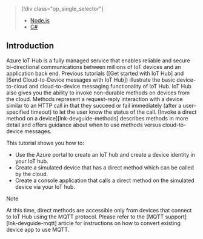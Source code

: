 > [!div class="op_single_selector"]
> * [Node.js](../articles/iot-hub/iot-hub-c2d-methods.md)
> * [C#](../articles/iot-hub/iot-hub-csharp-csharp-direct-methods.md.md)
> 
> 

## Introduction
Azure IoT Hub is a fully managed service that enables reliable and secure bi-directional communications between millions of IoT devices and an application back end. Previous tutorials ([Get started with IoT Hub] and [Send Cloud-to-Device messages with IoT Hub]) illustrate the basic device-to-cloud and cloud-to-device messaging functionality of IoT Hub. IoT Hub also gives you the ability to invoke non-durable methods on devices from the cloud. Methods represent a request-reply interaction with a device similar to an HTTP call in that they succeed or fail immediately (after a user-specified timeout) to let the user know the status of the call. [Invoke a direct method on a device][lnk-devguide-methods] describes methods in more detail and offers guidance about when to use methods versus cloud-to-device messages.

This tutorial shows you how to:

* Use the Azure portal to create an IoT hub and create a device identity in your IoT hub.
* Create a simulated device that has a direct method which can be called by the cloud.
* Create a console application that calls a direct method on the simulated device via your IoT hub.

> [!NOTE]
> At this time, direct methods are accessible only from devices that connect to IoT Hub using the MQTT protocol. Please refer to the [MQTT support][lnk-devguide-mqtt] article for instructions on how to convert existing device app to use MQTT.
> 
> 